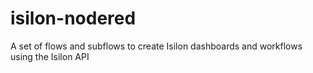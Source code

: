 # isilon-nodered
A set of flows and subflows to create Isilon dashboards and workflows using the Isilon API
